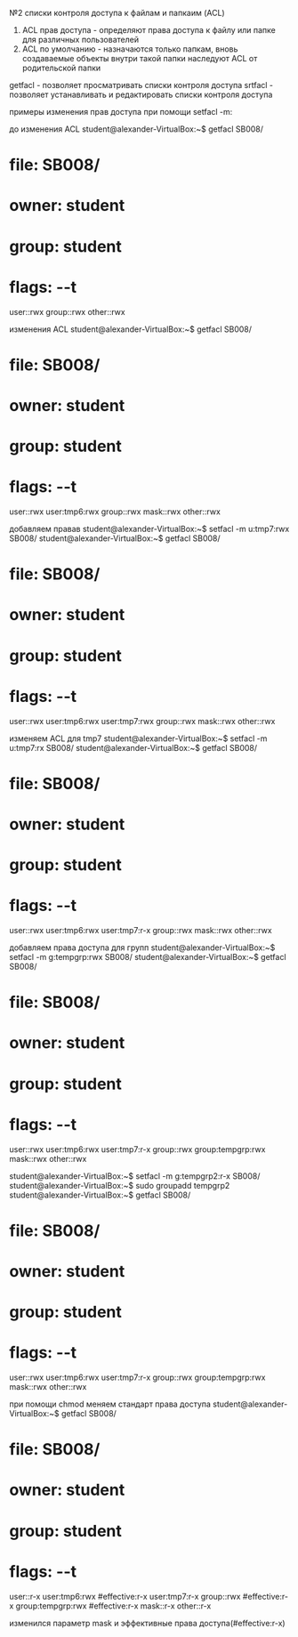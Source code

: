 №2 
списки контроля доступа к файлам и папкаим (ACL)
1. ACL прав доступа - определяют права доступа к файлу или папке для различных пользователей
2. ACL по умолчанию - назначаются только папкам, вновь создаваемые объекты внутри такой папки наследуют ACL от родительской папки

getfacl - позволяет просматривать списки контроля доступа
srtfacl - позволяет устанавливать и редактировать списки контроля доступа 


примеры изменения прав доступа при помощи setfacl -m:

до изменения ACL
student@alexander-VirtualBox:~$ getfacl SB008/ 
# file: SB008/
# owner: student
# group: student
# flags: --t
user::rwx
group::rwx
other::rwx

изменения ACL
student@alexander-VirtualBox:~$ getfacl SB008/ 
# file: SB008/
# owner: student
# group: student
# flags: --t
user::rwx
user:tmp6:rwx
group::rwx
mask::rwx
other::rwx


добавляем правав
student@alexander-VirtualBox:~$ setfacl -m u:tmp7:rwx SB008/
student@alexander-VirtualBox:~$ getfacl SB008/ 
# file: SB008/
# owner: student
# group: student
# flags: --t
user::rwx
user:tmp6:rwx
user:tmp7:rwx
group::rwx
mask::rwx
other::rwx


изменяем ACL для tmp7
student@alexander-VirtualBox:~$ setfacl -m u:tmp7:rx SB008/
student@alexander-VirtualBox:~$ getfacl SB008/ 
# file: SB008/
# owner: student
# group: student
# flags: --t
user::rwx
user:tmp6:rwx
user:tmp7:r-x
group::rwx
mask::rwx
other::rwx

добавляем права доступа для групп
student@alexander-VirtualBox:~$ setfacl -m g:tempgrp:rwx SB008/
student@alexander-VirtualBox:~$ getfacl SB008/ 
# file: SB008/
# owner: student
# group: student
# flags: --t
user::rwx
user:tmp6:rwx
user:tmp7:r-x
group::rwx
group:tempgrp:rwx
mask::rwx
other::rwx


student@alexander-VirtualBox:~$ setfacl -m g:tempgrp2:r-x SB008/
student@alexander-VirtualBox:~$ sudo groupadd tempgrp2
student@alexander-VirtualBox:~$ getfacl SB008/ 
# file: SB008/
# owner: student
# group: student
# flags: --t
user::rwx
user:tmp6:rwx
user:tmp7:r-x
group::rwx
group:tempgrp:rwx
mask::rwx
other::rwx


при помощи chmod меняем стандарт права доступа
student@alexander-VirtualBox:~$ getfacl SB008/ 
# file: SB008/
# owner: student
# group: student
# flags: --t
user::r-x
user:tmp6:rwx			#effective:r-x
user:tmp7:r-x
group::rwx			#effective:r-x
group:tempgrp:rwx		#effective:r-x
mask::r-x
other::r-x

изменился параметр mask и эффективные права доступа(#effective:r-x)